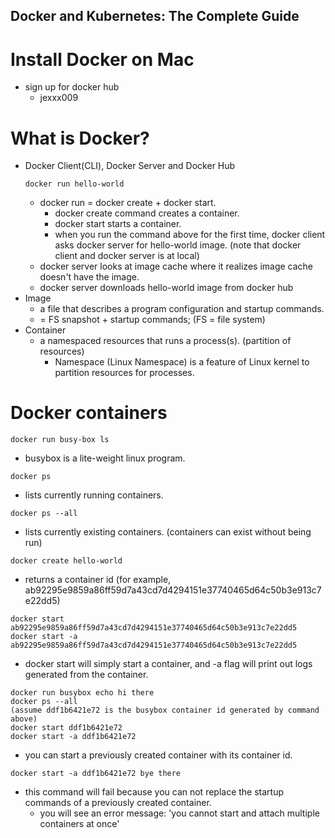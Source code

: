 ## Docker and Kubernetes: The Complete Guide

# Install Docker on Mac
  * sign up for docker hub
    * jexxx009

# What is Docker?
  * Docker Client(CLI), Docker Server and Docker Hub
    ```
    docker run hello-world
    ```
    * docker run = docker create + docker start.
      * docker create command creates a container.
      * docker start starts a container.    
      * when you run the command above for the first time, docker client asks docker server for hello-world image. (note that       docker client and docker server is at local)
    * docker server looks at image cache where it realizes image cache doesn't have the image.
    * docker server downloads hello-world image from docker hub
  * Image
    * a file that describes a program configuration and startup commands.
    * = FS snapshot + startup commands; (FS = file system)
  * Container
    * a namespaced resources that runs a process(s). (partition of resources)
      * Namespace (Linux Namespace) is a feature of Linux kernel to partition resources for processes.
    
# Docker containers
  ```
  docker run busy-box ls
  ```
  * busybox is a lite-weight linux program.
  
  ```
  docker ps
  ```
  * lists currently running containers.
  
  ```
  docker ps --all
  ```
  * lists currently existing containers. (containers can exist without being run)
  
  ```
  docker create hello-world
  ```
  * returns a container id (for example, ab92295e9859a86ff59d7a43cd7d4294151e37740465d64c50b3e913c7e22dd5)
  
  ```
  docker start ab92295e9859a86ff59d7a43cd7d4294151e37740465d64c50b3e913c7e22dd5
  docker start -a ab92295e9859a86ff59d7a43cd7d4294151e37740465d64c50b3e913c7e22dd5
  ```
  * docker start will simply start a container, and -a flag will print out logs generated from the container.
  ```
  docker run busybox echo hi there
  docker ps --all 
  (assume ddf1b6421e72 is the busybox container id generated by command above)
  docker start ddf1b6421e72
  docker start -a ddf1b6421e72
  ```
  * you can start a previously created container with its container id.
  ```
  docker start -a ddf1b6421e72 bye there
  ```
  * this command will fail because you can not replace the startup commands of a previously created container.
    * you will see an error message: 'you cannot start and attach multiple containers at once'
  


